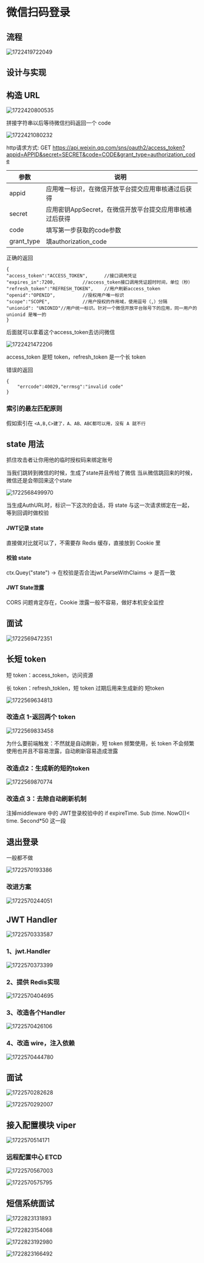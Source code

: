 # 微信扫码登录

## 流程

![1722419722049](image/week5/1722419722049.png)

## 设计与实现

## 构造 URL

![1722420800535](image/week5/1722420800535.png)

拼接字符串以后等待微信扫码返回一个 code

![1722421080232](image/week5/1722421080232.png)

http请求方式: GET
https://api.weixin.qq.com/sns/oauth2/access_token?appid=APPID&secret=SECRET&code=CODE&grant_type=authorization_code

| 参数       | 说明                                                    |
| ---------- | ------------------------------------------------------- |
| appid      | 应用唯一标识，在微信开放平台提交应用审核通过后获得      |
| secret     | 应用密钥AppSecret，在微信开放平台提交应用审核通过后获得 |
| code       | 填写第一步获取的code参数                                |
| grant_type | 填authorization_code                                    |

正确的返回

```text
{
"access_token":"ACCESS_TOKEN",		//接口调用凭证
"expires_in":7200,			//access_token接口调用凭证超时时间，单位（秒）
"refresh_token":"REFRESH_TOKEN",	//用户刷新access_token
"openid":"OPENID",			//授权用户唯一标识
"scope":"SCOPE",			//用户授权的作用域，使用逗号（,）分隔
"unionid": "UNIONID"//用户统一标识。针对一个微信开放平台账号下的应用，同一用户的 unionid 是唯一的
}
```

后面就可以拿着这个access_token去访问微信

![1722421472206](image/week5/1722421472206.png)

access_token 是短 token，refresh_token 是一个长 token

错误的返回

```{
{
	"errcode":40029,"errmsg":"invalid code"
}
```

### 索引的最左匹配原则

假如索引在 `<A,B,C>建了，A、AB、ABC都可以用，没有 A 就不行`

## state 用法

抓住攻击者让你用他的临时授权码来绑定账号

当我们跳转到微信的时候，生成了state并且传给了微信
当从微信跳回来的时候，微信还是会带回来这个state

![1722568499970](image/week5/1722568499970.png)

当生成AuthURL时，标识一下这次的会话，将 state 与这一次请求绑定在一起，等到回调时做校验

#### JWT记录 state

直接做对比就可以了，不需要存 Redis 缓存，直接放到 Cookie 里

#### 校验 state

ctx.Quey("state") -> 在校验是否合法jwt.ParseWithClaims -> 是否一致

#### JWT State泄露

CORS 问题肯定存在，Cookie 泄露一般不容易，做好本机安全监控

## 面试

![1722569472351](image/week5/1722569472351.png)

## 长短 token

短 token：access_token，访问资源

长 token：refresh_toklen，短 token 过期后用来生成新的 短token

![1722569634813](image/week5/1722569634813.png)

### 改造点 1-返回两个 token

![1722569833458](image/week5/1722569833458.png)

为什么要前端触发：不然就是自动刷新，短 token 频繁使用，长 token 不会频繁使用也并且不容易泄露，自动刷新容易造成泄露

### 改造点2：生成新的短的token

![1722569870774](image/week5/1722569870774.png)

### 改造点 3：去除自动刷新机制

注掉middleware 中的 JWT登录校验中的 if expireTime. Sub (time. NowO))< time. Second*50 这一段

## 退出登录

一般都不做

![1722570193386](image/week5/1722570193386.png)

### 改进方案

![1722570244051](image/week5/1722570244051.png)

## JWT Handler

![1722570333587](image/week5/1722570333587.png)

### 1、jwt.Handler

![1722570373399](image/week5/1722570373399.png)

### 2、提供 Redis实现

![1722570404695](image/week5/1722570404695.png)

### 3、改造各个Handler

![1722570426106](image/week5/1722570426106.png)

### 4、改造 wire，注入依赖

![1722570444780](image/week5/1722570444780.png)

## 面试

![1722570282628](image/week5/1722570282628.png)

![1722570292007](image/week5/1722570292007.png)

## 接入配置模块 viper

![1722570514171](image/week5/1722570514171.png)

### 远程配置中心 ETCD

![1722570567003](image/week5/1722570567003.png)

![1722570575795](image/week5/1722570575795.png)

## 短信系统面试

![1722823131893](image/week5/1722823131893.png)

![1722823154068](image/week5/1722823154068.png)

![1722823192980](image/week5/1722823192980.png)

![1722823166492](image/week5/1722823166492.png)
